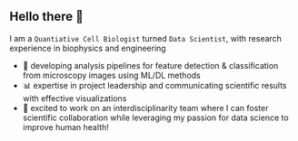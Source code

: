 ## Hello there 👋

I am a `Quantiative Cell Biologist` turned `Data Scientist`, with research experience in biophysics and engineering
- 🔬 developing analysis pipelines for feature detection & classification from microscopy images using ML/DL methods
- 📊 expertise in project leadership and communicating scientific results with effective visualizations
- 🤝 excited to work on an interdisciplinarity team where I can foster scientific collaboration while leveraging my passion for data science to improve human health!

<!--
**maryanncollins/maryanncollins** is a ✨ _special_ ✨ repository because its `README.md` (this file) appears on your GitHub profile.

Here are some ideas to get you started:

- 🔭 I’m currently working on ...
- 🌱 I’m currently learning ...
- 👯 I’m looking to collaborate on ...
- 🤔 I’m looking for help with ...
- 💬 Ask me about ...
- 📫 How to reach me: ...
- 😄 Pronouns: ...
- ⚡ Fun fact: ...
-->
